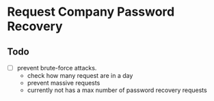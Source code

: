 # Request Company Password Recovery

## Todo

- [ ] prevent brute-force attacks.
  - check how many request are in a day
  - prevent massive requests
  - currently not has a max number of password recovery requests

